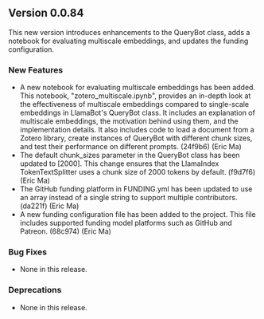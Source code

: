 ## Version 0.0.84

This new version introduces enhancements to the QueryBot class, adds a notebook for evaluating multiscale embeddings, and updates the funding configuration. 

### New Features

- A new notebook for evaluating multiscale embeddings has been added. This notebook, "zotero_multiscale.ipynb", provides an in-depth look at the effectiveness of multiscale embeddings compared to single-scale embeddings in LlamaBot's QueryBot class. It includes an explanation of multiscale embeddings, the motivation behind using them, and the implementation details. It also includes code to load a document from a Zotero library, create instances of QueryBot with different chunk sizes, and test their performance on different prompts. (24f9b6) (Eric Ma)
- The default chunk_sizes parameter in the QueryBot class has been updated to [2000]. This change ensures that the LlamaIndex TokenTextSplitter uses a chunk size of 2000 tokens by default. (f9d7f6) (Eric Ma)
- The GitHub funding platform in FUNDING.yml has been updated to use an array instead of a single string to support multiple contributors. (da221f) (Eric Ma)
- A new funding configuration file has been added to the project. This file includes supported funding model platforms such as GitHub and Patreon. (68c974) (Eric Ma)

### Bug Fixes

- None in this release.

### Deprecations

- None in this release.